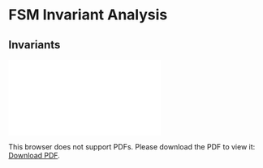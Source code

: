 # FSM Invariant Analysis

## Invariants
<object data="docs/Invariants.pdf" type="application/pdf" width="700px" height="700px">
    <embed src="docs/Invariants.pdf">
        <p>This browser does not support PDFs. Please download the PDF to view it: <a href="docs/Invariants.pdf">Download PDF</a>.</p>
    </embed>
</object>



